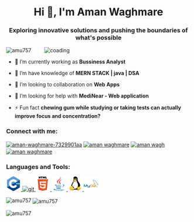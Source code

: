 <h1 align="center">Hi 👋, I'm Aman Waghmare</h1>
<h3 align="center">Exploring innovative solutions and pushing the boundaries of what's possible</h3>
<img align="right" width="400px" alt="coading" src="https://www.lambdatest.com/resources/images/news24.gif">
<p align="left"> <img src="https://komarev.com/ghpvc/?username=amu757&label=Profile%20views&color=0e75b6&style=flat" alt="amu757" /> </p>

- 🔭 I’m currently working as **Bussiness Analyst**

- 🌱 I’m have knowledge of **MERN STACK | java | DSA**

- 👯 I’m looking to collaboration on **Web Apps**

- 🤝 I’m looking for help with **MediNear - Web application**

- ⚡ Fun fact **chewing gum while studying or taking tests can actually improve focus and concentration?**

<h3 align="left">Connect with me:</h3>
<p align="left">
<a href="https://linkedin.com/in/aman-waghmare-7329901aa" target="blank"><img align="center" src="https://raw.githubusercontent.com/rahuldkjain/github-profile-readme-generator/master/src/images/icons/Social/linked-in-alt.svg" alt="aman-waghmare-7329901aa" height="30" width="40" /></a>
<a href="https://fb.com/aman waghmare" target="blank"><img align="center" src="https://raw.githubusercontent.com/rahuldkjain/github-profile-readme-generator/master/src/images/icons/Social/facebook.svg" alt="aman waghmare" height="30" width="40" /></a>
<a href="https://www.hackerrank.com/aman wagh" target="blank"><img align="center" src="https://raw.githubusercontent.com/rahuldkjain/github-profile-readme-generator/master/src/images/icons/Social/hackerrank.svg" alt="aman wagh" height="30" width="40" /></a>
<a href="https://www.leetcode.com/aman waghmare" target="blank"><img align="center" src="https://raw.githubusercontent.com/rahuldkjain/github-profile-readme-generator/master/src/images/icons/Social/leet-code.svg" alt="aman waghmare" height="30" width="40" /></a>
</p>

<h3 align="left">Languages and Tools:</h3>
<p align="left"> <a href="https://www.w3schools.com/cpp/" target="_blank" rel="noreferrer"> <img src="https://raw.githubusercontent.com/devicons/devicon/master/icons/cplusplus/cplusplus-original.svg" alt="cplusplus" width="40" height="40"/> </a> <a href="https://git-scm.com/" target="_blank" rel="noreferrer"> <img src="https://www.vectorlogo.zone/logos/git-scm/git-scm-icon.svg" alt="git" width="40" height="40"/> </a> <a href="https://www.w3.org/html/" target="_blank" rel="noreferrer"> <img src="https://raw.githubusercontent.com/devicons/devicon/master/icons/html5/html5-original-wordmark.svg" alt="html5" width="40" height="40"/> </a> <a href="https://www.java.com" target="_blank" rel="noreferrer"> <img src="https://raw.githubusercontent.com/devicons/devicon/master/icons/java/java-original.svg" alt="java" width="40" height="40"/> </a> <a href="https://www.linux.org/" target="_blank" rel="noreferrer"> <img src="https://raw.githubusercontent.com/devicons/devicon/master/icons/linux/linux-original.svg" alt="linux" width="40" height="40"/> </a> <a href="https://www.mysql.com/" target="_blank" rel="noreferrer"> <img src="https://raw.githubusercontent.com/devicons/devicon/master/icons/mysql/mysql-original-wordmark.svg" alt="mysql" width="40" height="40"/> </a> </p>

<p><img align="left" src="https://github-readme-stats.vercel.app/api/top-langs?username=amu757&show_icons=true&locale=en&layout=compact" alt="amu757" /></p>

<p>&nbsp;<img align="center" src="https://github-readme-stats.vercel.app/api?username=amu757&show_icons=true&locale=en" alt="amu757" /></p>

<p><img align="center" src="https://github-readme-streak-stats.herokuapp.com/?user=amu757&" alt="amu757" /></p>
